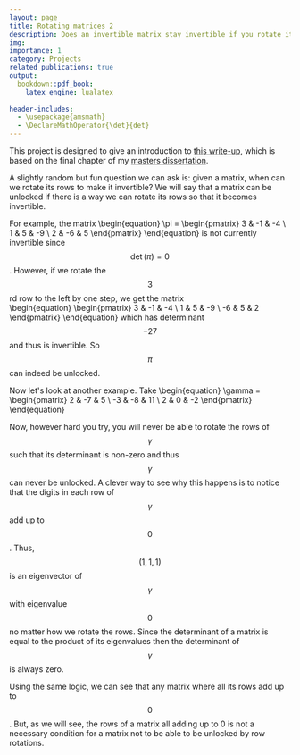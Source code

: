 ```yaml
---
layout: page
title: Rotating matrices 2
description: Does an invertible matrix stay invertible if you rotate its rows?
img:
importance: 1
category: Projects
related_publications: true
output: 
  bookdown::pdf_book:
    latex_engine: lualatex
    
header-includes:
  - \usepackage{amsmath}
  - \DeclareMathOperator{\det}{det}
---
```


This project is designed to give an introduction to [this write-up](assets/pdf/Unlocking_Matrices.pdf), which is based on the final chapter of my [masters dissertation](assets/pdf/PM.pdf).

A slightly random but fun question we can ask is: given a matrix, when can we rotate its rows to make it invertible? We will say that a matrix can be unlocked if there is a way we can rotate its rows so that it becomes invertible.

For example, the matrix
\begin{equation}
\pi = \begin{pmatrix}  3 & -1 & -4 \\ 1 & 5 & -9 \\ 2 & -6 & 5 \end{pmatrix}
\end{equation}
is not currently invertible since $$\det(\pi)=0$$. However, if we rotate the $$3$$rd row to the left by one step, we get the matrix  
\begin{equation}
\begin{pmatrix} 3 & -1 & -4 \\ 1 & 5 & -9 \\ -6 & 5 & 2 \end{pmatrix}
\end{equation}
which has determinant $$-27$$ and thus is invertible. So $$\pi$$ can indeed be unlocked.
    
Now let's look at another example. Take 
\begin{equation}
\gamma = \begin{pmatrix} 2 & -7 & 5 \\  -3 & -8 & 11 \\ 2 & 0 & -2 \end{pmatrix}
\end{equation}
    
Now, however hard you try, you will never be able to rotate the rows of $$\gamma$$ such that its determinant is non-zero and thus $$\gamma$$ can never be unlocked. A clever way to see why this happens is to notice that the digits in each row of $$\gamma$$ add up to $$0$$. Thus, $$(1,1,1)$$ is an eigenvector of $$\gamma$$  with eigenvalue $$0$$ no matter how we rotate the rows. Since the determinant of a matrix is equal to the product of its eigenvalues then the determinant of $$\gamma$$ is always zero. 
    
Using the same logic, we can see that any matrix where all its rows add up to $$0$$.
But, as we will see, the rows of a matrix all adding up to $0$ is not a necessary condition for a matrix not to be able to be unlocked by row rotations.

